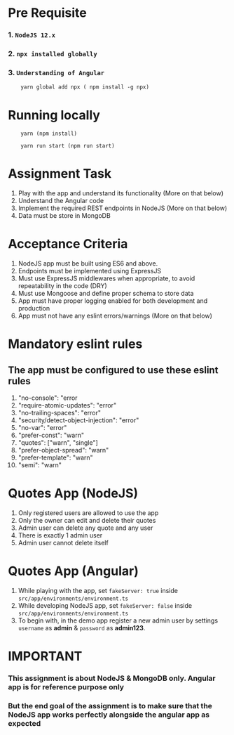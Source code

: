 # Pre Requisite
###  1. `NodeJS 12.x`
###  2. `npx installed globally`
###  3. `Understanding of Angular`

        yarn global add npx ( npm install -g npx)
       

# Running locally

        yarn (npm install)

        yarn run start (npm run start)


# Assignment Task

1. Play with the app and understand its functionality (More on that below)
2. Understand the Angular code
3. Implement the required REST endpoints in NodeJS (More on that below)
4. Data must be store in MongoDB

# Acceptance Criteria

1. NodeJS app must be built using ES6 and above.
2. Endpoints must be implemented using ExpressJS
3. Must use ExpressJS middlewares when appropriate, to avoid repeatability in the code (DRY)
4. Must use Mongoose and define proper schema to store data
5. App must have proper logging enabled for both development and production
6. App must not have any eslint errors/warnings (More on that below)


# Mandatory eslint rules

## The app must be configured to use these eslint rules

1.  "no-console": "error
2.  "require-atomic-updates": "error"
3.  "no-trailing-spaces": "error"
4.  "security/detect-object-injection": "error"
5.  "no-var": "error"
6.  "prefer-const": "warn"
7.  "quotes": ["warn", "single"]
8.  "prefer-object-spread": "warn"
9.  "prefer-template": "warn"
10. "semi": "warn"

# Quotes App (NodeJS)

1. Only registered users are allowed to use the app 
2. Only the owner can edit and delete their quotes 
3. Admin user can delete any quote and any user 
4. There is exactly 1 admin user 
5. Admin user cannot delete itself

# Quotes App (Angular)

1. While playing with the app, set `fakeServer: true` inside `src/app/environments/environment.ts`
2. While developing NodeJS app, set `fakeServer: false` inside `src/app/environments/environment.ts`
3. To begin with, in the demo app register a new admin user by settings `username` as **admin** & `password` as **admin123**.


# IMPORTANT

### This assignment is about NodeJS & MongoDB only. Angular app is for reference purpose only

### But the end goal of the assignment is to make sure that the NodeJS app works perfectly alongside the angular app as expected